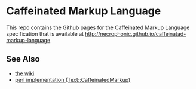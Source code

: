Caffeinated Markup Language
===========================

This repo contains the Github pages for the Caffeinated Markup Language specification that is available at http://necrophonic.github.io/caffeinatad-markup-language


See Also
--------

- [the wiki](http://github.com/necrophonic/caffeinated-markup-language/wiki)
- [perl implementation (Text::CaffeinatedMarkup)](http://github.com/necrophonic/text-caffeinatedmarkup)
